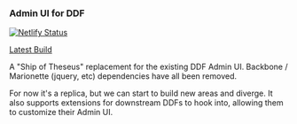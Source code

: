 ### Admin UI for DDF

[![Netlify Status](https://api.netlify.com/api/v1/badges/185de625-2a2a-42c6-925d-e6896f1238d2/deploy-status)](https://app.netlify.com/sites/modest-kirch-4025c1/deploys)

[Latest Build](https://modest-kirch-4025c1.netlify.com/)

A "Ship of Theseus" replacement for the existing DDF Admin UI. Backbone / Marionette (jquery, etc) dependencies have all been removed.

For now it's a replica, but we can start to build new areas and diverge. It also supports extensions for downstream DDFs to hook into, allowing them to customize their Admin UI.
